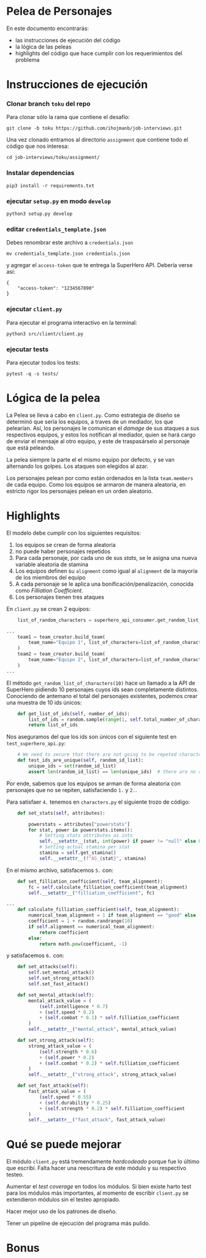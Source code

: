 # Pelea de Personajes
En este documento encontrarás:
* las instrucciones de ejecución del código
* la lógica de las peleas
* highlights del código que hace cumplir con los requerimientos del problema 
  
# Instrucciones de ejecución

### Clonar branch `toku` del repo
Para clonar sólo la rama que contiene el desafío:
```
git clone -b toku https://github.com/ihojmanb/job-interviews.git

```
Una vez clonado entramos al directorio `assignment` que contiene todo el código que nos interesa:
```
cd job-interviews/toku/assignment/
```
###  Instalar dependencias
```
pip3 install -r requirements.txt
```

### ejecutar `setup.py` en modo `develop`
```
python3 setup.py develop
```

###  editar `credentials_template.json`
Debes renombrar este archivo a `credentials.json` 
```
mv credentials_template.json credentials.json
```
y agregar el `access-token` que te entrega la SuperHero API. Debería verse así:
```
{
    "access-token": "1234567890"
}
```
### ejecutar `client.py`
Para ejecutar el programa interactivo en la terminal:
```
python3 src/client/client.py
```
### ejecutar tests
Para ejecutar todos los tests:
```
pytest -q -s tests/
```
# Lógica de la pelea
La Pelea se lleva a cabo en `client.py`. Como estrategia de diseño se determinó que sería los equipos, a traves de un mediador, los que pelearían. Así, los personajes le comunican el *damage* de sus ataques a sus respectivos equipos, y estos los notifican al mediador, quien se hará cargo de enviar el mensaje al otro equipo, y este de traspasárselo al personaje que está peleando.

La pelea siempre la parte el el mismo equipo por defecto, y se van alternando los golpes. Los ataques son elegidos al azar.

 Los personajes pelean por como están ordenados en la lista `team.members` de cada equipo. Como los equipos se armaron de manera aleatoria, en estricto rigor los personajes pelean en un orden aleatorio.


# Highlights
El modelo debe cumplir con los siguientes requisitos:
1. los equipos se crean de forma aleatoria
2. no puede haber personajes repetidos
3. Para cada personaje, por cada uno de sus *stats*, se le asigna una nueva variable aleatoria de stamina
4. Los equipos definen su `alignment` como igual al `alignment` de la mayoría de los miembros del equipo
5. A cada personaje se le aplica una bonificación/penalización, conocida como *Filliation Coefficient*.
6. Los personajes tienen tres ataques

En `client.py` se crean 2 equipos:
```python
    list_of_random_characters = superhero_api_consumer.get_random_list_of_characters(10)

...
    team1 = team_creator.build_team(
        team_name="Equipo 1", list_of_characters=list_of_random_characters[0:5]
    )
    team2 = team_creator.build_team(
        team_name="Equipo 2", list_of_characters=list_of_random_characters[5:]
    )   
...

```
El método `get_random_list_of_characters(10)` hace un llamado a la API de SuperHero pidiendo 10 personajes cuyos ids sean completamente distintos. Conociendo de antemano el total del personajes existentes, podemos crear una muestra de 10 ids únicos:
```python
    def get_list_of_ids(self, number_of_ids):
        list_of_ids = random.sample(range(1, self.total_number_of_characters), k=number_of_ids)
        return list_of_ids
```
Nos aseguramos del que los ids son únicos con el siguiente test en `test_superhero_api.py`:
```python
    # We need to secure that there are not going to be repeted characters
    def test_ids_are_unique(self, random_id_list):
        unique_ids = set(random_id_list)
        assert len(random_id_list) == len(unique_ids)  # there are no repetitions

```
Por ende, sabemos que los equipos se arman de forma aleatoria con personajes que no se repiten, satisfaciendo `1.` y `2.`.

Para satisfaer `4.` tenemos en  `characters.py` el siguiente trozo de código:
```python
    def set_stats(self, attributes):

        powerstats = attributes["powerstats"]
        for stat, power in powerstats.items():
            # Setting stats attributes as ints
            self.__setattr__(stat, int(power) if power != "null" else 0)
            # Setting actual stamina per stat
            stamina = self.get_stamina()
            self.__setattr__(f"AS_{stat}", stamina)

```
En el mismo archivo, satisfacemos `5.` con:
```python
    def set_filliation_coefficient(self, team_alignment):
        fc = self.calculate_filliation_coefficient(team_alignment)
        self.__setattr__("filliation_coefficient", fc)

...
    def calculate_filliation_coefficient(self, team_alignment):
        numerical_team_alignment = 1 if team_alignment == "good" else -1
        coefficient = 1 + random.randrange(10)
        if self.alignment == numerical_team_alignment:
            return coefficient
        else:
            return math.pow(coefficient, -1)

```
y satisfacemos `6.` con:
```python
    def set_attacks(self):
        self.set_mental_attack()
        self.set_strong_attack()
        self.set_fast_attack()

    def set_mental_attack(self):
        mental_attack_value = (
            (self.intelligence * 0.7)
            + (self.speed * 0.2)
            + (self.combat * 0.1) * self.filliation_coefficient
        )
        self.__setattr__("mental_attack", mental_attack_value)

    def set_strong_attack(self):
        strong_attack_value = (
            (self.strength * 0.6)
            + (self.power * 0.2)
            + (self.combat * 0.2) * self.filliation_coefficient
        )
        self.__setattr__("strong_attack", strong_attack_value)

    def set_fast_attack(self):
        fast_attack_value = (
            (self.speed * 0.55)
            + (self.durability * 0.25)
            + (self.strength * 0.2) * self.filliation_coefficient
        )
        self.__setattr__("fast_attack", fast_attack_value)

```

# Qué se puede mejorar
El módulo `client.py` está tremendamente *hardcodeado* porque fue lo último que escribí. Falta hacer una reescritura de este módulo y su respectivo testeo.

Aumentar el *test coverage* en todos los módulos. Si bien existe harto test para los módulos más importantes, al momento de escribir `client.py` se extendieron módulos sin el testeo apropiado.

Hacer mejor uso de los patrones de diseño.

Tener un pipeline de ejecución del programa más pulido.


# Bonus